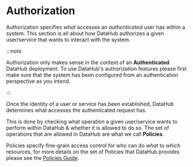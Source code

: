 # Authorization

Authorization specifies _what_ accesses an _authenticated_ user has within a system.
This section is all about how DataHub authorizes a given user/service that wants to interact with the system.

:::note

Authorization only makes sense in the context of an **Authenticated** DataHub deployment. To use DataHub's authorization features
please first make sure that the system has been configured from an authentication perspective as you intend.

:::

Once the identity of a user or service has been established, DataHub determines what accesses the authenticated request has.

This is done by checking what operation a given user/service wants to perform within DataHub & whether it is allowed to do so.
The set of operations that are allowed in DataHub are what we call **Policies**.

Policies specify fine-grain access control for _who_ can do _what_ to _which_ resources, for more details on the set of Policies that DataHub provides please see the [Policies Guide](../authorization/policies.md).
